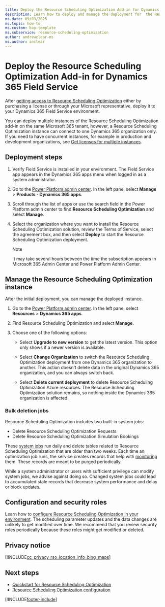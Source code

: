 ```yaml
---
title: Deploy the Resource Scheduling Optimization Add-in for Dynamics 365 Field Service
description: Learn how to deploy and manage the deployment for  the Resource Scheduling Optimization add-in for Dynamics 365 Field Service.
ms.date: 09/09/2025
ms.topic: how-to
ms.custom: bap-template
ms.subservice: resource-scheduling-optimization
author: andrewclear-ms
ms.author: anclear
---
```


# Deploy the Resource Scheduling Optimization Add-in for Dynamics 365 Field Service

After [getting access to Resource Scheduling Optimization](rso-get-install.md) either by purchasing a license or through your Microsoft representative, deploy it to your Dynamics 365 Field Service environment.

You can deploy multiple instances of the Resource Scheduling Optimization add-in on the same Microsoft 365 tenant, however, a Resource Scheduling Optimization instance can connect to one Dynamics 365 organization only. If you need to have concurrent instances, for example in production and development organizations, see [Get licenses for multiple instances](rso-get-install.md#get-licenses-for-multiple-instances).

## Deployment steps

1. Verify Field Service is installed in your environment. The Field Service app appears in the Dynamics 365 apps menu when logged in as a system administrator.

1. Go to the [Power Platform admin center](https://admin.powerplatform.microsoft.com/). In the left pane, select **Manage** > **Products - Dynamics 365 apps**.

1. Scroll through the list of apps or use the search field in the Power Platform admin center to find **Resource Scheduling Optimization** and select **Manage**.

1. Select the organization where you want to install the Resource Scheduling Optimization solution, review the Terms of Service, select the agreement box, and then select **Deploy** to start the Resource Scheduling Optimization deployment.

   > [!NOTE]
   > It may take several hours between the time the subscription appears in Microsoft 365 Admin Center and Power Platform Admin Center.

## Manage the Resource Scheduling Optimization instance

After the initial deployment, you can manage the deployed instance.

1. Go to the [Power Platform admin center](https://admin.powerplatform.microsoft.com/). In the left pane, select **Resources** > **Dynamics 365 apps**.

1. Find Resource Scheduling Optimization and select **Manage**.

1. Choose one of the following options:

   - Select **Upgrade to new version** to get the latest version. This option only shows if a newer version is available.

   - Select **Change Organization** to switch the Resource Scheduling Optimization deployment from one Dynamics 365 organization to another. This action doesn't delete data in the original Dynamics 365 organization, and you can always switch back.

   - Select **Delete current deployment** to delete Resource Scheduling Optimization Azure resources. The Resource Scheduling Optimization solution remains, so nothing inside the Dynamics 365 organization is affected.

### Bulk deletion jobs

Resource Scheduling Optimization includes two built-in system jobs:

- Delete Resource Scheduling Optimization Requests
- Delete Resource Scheduling Optimization Simulation Bookings

These [system jobs](/power-apps/developer/data-platform/asynchronous-service?tabs=webapi#retrieve-system-jobs) run daily and delete tables related to Resource Scheduling Optimization that are older than two weeks. Each time an optimization job runs, the service creates records that help with [monitoring](./rso-schedule-optimization.md#monitoring-optimization-requests) them. These records are meant to be purged periodically.

While a system administrator or users with sufficient privilege can modify system jobs, we advise against doing so. Changed system jobs could lead to accumulated stale records that decrease system performance and delay or block updates.

## Configuration and security roles

Learn how to [configure Resource Scheduling Optimization in your environment](./rso-configuration.md). The scheduling parameter updates and the data changes are unlikely to get modified over time. We recommend that you review security roles periodically because these roles might get modified or deleted.

## Privacy notice

[!INCLUDE[cc_privacy_rso_location_info_bing_maps](../includes/cc-privacy-rso-location-info-bing-maps.md)]

## Next steps

- [Quickstart for Resource Scheduling Optimization](rso-quickstart.md)
- [Resource Scheduling Optimization configuration](rso-configuration.md)

[!INCLUDE[footer-include](../includes/footer-banner.md)]

